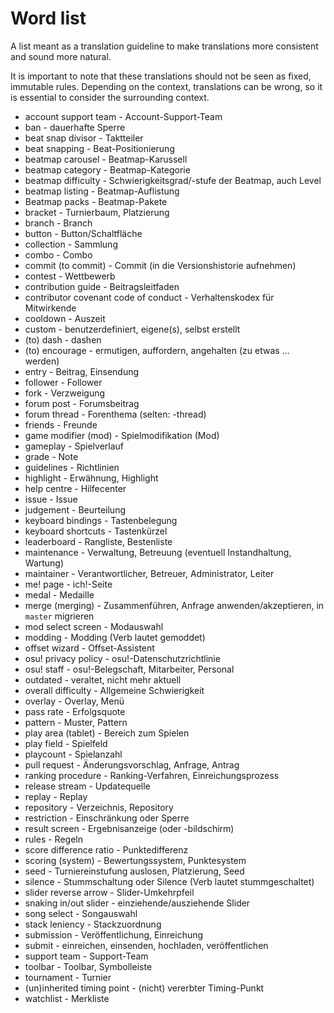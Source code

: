 # Word list

A list meant as a translation guideline to make translations more consistent and sound more natural.

It is important to note that these translations should not be seen as fixed, immutable rules. Depending on the context, translations can be wrong, so it is essential to consider the surrounding context.

- account support team - Account-Support-Team
- ban - dauerhafte Sperre
- beat snap divisor - Taktteiler
- beat snapping - Beat-Positionierung
- beatmap carousel - Beatmap-Karussell
- beatmap category - Beatmap-Kategorie
- beatmap difficulty - Schwierigkeitsgrad/-stufe der Beatmap, auch Level
- beatmap listing - Beatmap-Auflistung
- Beatmap packs - Beatmap-Pakete
- bracket - Turnierbaum, Platzierung
- branch - Branch
- button - Button/Schaltfläche
- collection - Sammlung
- combo - Combo
- commit (to commit) - Commit (in die Versionshistorie aufnehmen)
- contest - Wettbewerb
- contribution guide - Beitragsleitfaden
- contributor covenant code of conduct - Verhaltenskodex für Mitwirkende
- cooldown - Auszeit
- custom - benutzerdefiniert, eigene(s), selbst erstellt
- (to) dash - dashen
- (to) encourage - ermutigen, auffordern, angehalten (zu etwas … werden)
- entry - Beitrag, Einsendung
- follower - Follower
- fork - Verzweigung
- forum post - Forumsbeitrag
- forum thread - Forenthema (selten: -thread)
- friends - Freunde
- game modifier (mod) - Spielmodifikation (Mod)
- gameplay - Spielverlauf
- grade - Note
- guidelines - Richtlinien
- highlight - Erwähnung, Highlight
- help centre - Hilfecenter
- issue - Issue
- judgement - Beurteilung
- keyboard bindings - Tastenbelegung
- keyboard shortcuts - Tastenkürzel
- leaderboard - Rangliste, Bestenliste
- maintenance - Verwaltung, Betreuung (eventuell Instandhaltung, Wartung)
- maintainer - Verantwortlicher, Betreuer, Administrator, Leiter
- me! page - ich!-Seite
- medal - Medaille
- merge (merging) - Zusammenführen, Anfrage anwenden/akzeptieren, in `master` migrieren
- mod select screen - Modauswahl
- modding - Modding (Verb lautet gemoddet)
- offset wizard - Offset-Assistent
- osu! privacy policy - osu!-Datenschutzrichtlinie
- osu! staff - osu!-Belegschaft, Mitarbeiter, Personal
- outdated - veraltet, nicht mehr aktuell
- overall difficulty - Allgemeine Schwierigkeit
- overlay - Overlay, Menü
- pass rate - Erfolgsquote
- pattern - Muster, Pattern
- play area (tablet) - Bereich zum Spielen
- play field - Spielfeld
- playcount - Spielanzahl
- pull request - Änderungsvorschlag, Anfrage, Antrag
- ranking procedure - Ranking-Verfahren, Einreichungsprozess
- release stream - Updatequelle
- replay - Replay
- repository - Verzeichnis, Repository
- restriction - Einschränkung oder Sperre
- result screen - Ergebnisanzeige (oder -bildschirm)
- rules - Regeln
- score difference ratio - Punktedifferenz
- scoring (system) - Bewertungssystem, Punktesystem
- seed - Turniereinstufung auslosen, Platzierung, Seed
- silence - Stummschaltung oder Silence (Verb lautet stummgeschaltet)
- slider reverse arrow - Slider-Umkehrpfeil
- snaking in/out slider - einziehende/ausziehende Slider
- song select - Songauswahl
- stack leniency - Stackzuordnung
- submission - Veröffentlichung, Einreichung
- submit - einreichen, einsenden, hochladen, veröffentlichen
- support team - Support-Team
- toolbar - Toolbar, Symbolleiste
- tournament - Turnier
- (un)inherited timing point - (nicht) vererbter Timing-Punkt
- watchlist - Merkliste
